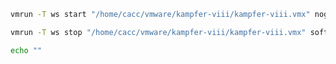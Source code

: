 ```bash
vmrun -T ws start "/home/cacc/vmware/kampfer-viii/kampfer-viii.vmx" nogui

vmrun -T ws stop "/home/cacc/vmware/kampfer-viii/kampfer-viii.vmx" soft
```



```bash
echo ""
```



